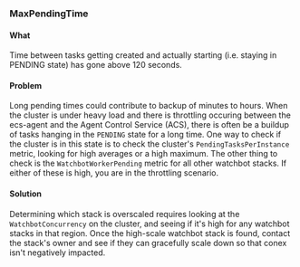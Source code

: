 ### MaxPendingTime

#### What

Time between tasks getting created and actually starting (i.e. staying in PENDING state) has gone above 120 seconds.

#### Problem

Long pending times could contribute to backup of minutes to hours. When the cluster is under heavy load and there is throttling occuring between the ecs-agent and the Agent Control Service (ACS), there is often be a buildup of tasks hanging in the `PENDING` state for a long time. One way to check if the cluster is in this state is to check the cluster's `PendingTasksPerInstance` metric, looking for high averages or a high maximum. The other thing to check is the `WatchbotWorkerPending` metric for all other watchbot stacks. If either of these is high, you are in the throttling scenario.

#### Solution

Determining which stack is overscaled requires looking at the `WatchbotConcurrency` on the cluster, and seeing if it's high for any watchbot stacks in that region. Once the high-scale watchbot stack is found, contact the stack's owner and see if they can gracefully scale down so that conex isn't negatively impacted.

